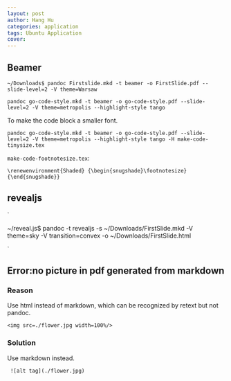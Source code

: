```yaml
---
layout: post
author: Hang Hu
categories: application
tags: Ubuntu Application 
cover: 
---
```


## Beamer

`
~/Downloads$ pandoc Firstslide.mkd -t beamer -o FirstSlide.pdf --slide-level=2 -V theme=Warsaw
`

```
pandoc go-code-style.mkd -t beamer -o go-code-style.pdf --slide-level=2 -V theme=metropolis --highlight-style tango
```


To make the code block a smaller font.


```
pandoc go-code-style.mkd -t beamer -o go-code-style.pdf --slide-level=2 -V theme=metropolis --highlight-style tango -H make-code-tinysize.tex 
```


`make-code-footnotesize.tex`:


```
\renewenvironment{Shaded} {\begin{snugshade}\footnotesize} {\end{snugshade}}
```

## revealjs

`

~/reveal.js$ pandoc -t revealjs -s ~/Downloads/FirstSlide.mkd -V theme=sky -V transition=convex -o ~/Downloads/FirstSlide.html

`


## Error:no picture in pdf generated from markdown

### Reason

Use html instead of markdown, which can be recognized by retext but not pandoc.

```
<img src=./flower.jpg width=100%/>
```

### Solution

Use markdown instead.

```
 ![alt tag](./flower.jpg)
```


